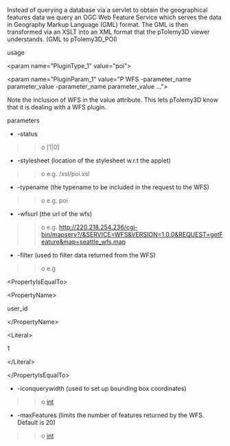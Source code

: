 Instead of querying a database via a servlet to obtain the geographical features data we query an OGC Web Feature Service which serves the data in Geography Markup Language (GML) format. The GML is then transformed via an XSLT into an XML format that the pTolemy3D viewer understands. (GML to pTolemy3D\_POI)

usage



&lt;param name="PluginType\_1" value="poi"&gt;




&lt;param name="PluginParam\_1" value="P WFS -parameter\_name parameter\_value -parameter\_name parameter\_value ..."&gt;



Note the inclusion of WFS in the value attribute. This lets pTolemy3D know that it is dealing with a WFS plugin.

parameters

  * -status
> > o [1|0]


  * -stylesheet (location of the stylesheet w.r.t the applet)
> > o e.g. /xsl/poi.xsl


  * -typename (the typename to be included in the request to the WFS)
> > o e.g. poi


  * -wfsurl (the url of the wfs)
> > o e.g. http://220.218.254.236/cgi-bin/mapserv?/&SERVICE=WFS&VERSION=1.0.0&REQUEST=getFeature&map=seattle_wfs.map


  * -filter (used to filter data returned from the WFS)
> > o e.g 

&lt;PropertyIsEqualTo&gt;



&lt;PropertyName&gt;

user\_id

&lt;/PropertyName&gt;



&lt;Literal&gt;

1

&lt;/Literal&gt;



&lt;/PropertyIsEqualTo&gt;




  * -iconquerywidth (used to set up bounding box coordinates)
> > o [int](int.md)


  * -maxFeatures (limits the number of features returned by the WFS. Default is 20)
> > o [int](int.md)